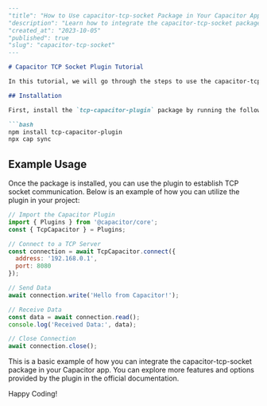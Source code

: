 ```markdown
---
"title": "How to Use capacitor-tcp-socket Package in Your Capacitor App"
"description": "Learn how to integrate the capacitor-tcp-socket package in your Capacitor app for TCP socket communication."
"created_at": "2023-10-05"
"published": true
"slug": "capacitor-tcp-socket"
---

# Capacitor TCP Socket Plugin Tutorial

In this tutorial, we will go through the steps to use the capacitor-tcp-socket plugin in your Capacitor app for TCP socket communication.

## Installation

First, install the `tcp-capacitor-plugin` package by running the following command:

```bash
npm install tcp-capacitor-plugin
npx cap sync
```

## Example Usage

Once the package is installed, you can use the plugin to establish TCP socket communication. Below is an example of how you can utilize the plugin in your project:

```javascript
// Import the Capacitor Plugin
import { Plugins } from '@capacitor/core';
const { TcpCapacitor } = Plugins;

// Connect to a TCP Server
const connection = await TcpCapacitor.connect({
  address: '192.168.0.1',
  port: 8080
});

// Send Data
await connection.write('Hello from Capacitor!');

// Receive Data
const data = await connection.read();
console.log('Received Data:', data);

// Close Connection
await connection.close();
```

This is a basic example of how you can integrate the capacitor-tcp-socket package in your Capacitor app. You can explore more features and options provided by the plugin in the official documentation.

Happy Coding!
```